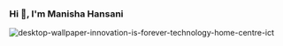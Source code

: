 ### Hi 👋, I'm Manisha Hansani
![desktop-wallpaper-innovation-is-forever-technology-home-centre-ict](https://github.com/Manisha0807/Manisha0807/assets/146650692/68ea5a34-c0bf-45e5-ac2a-e8265033bda5)

<!--
**Manisha0807/Manisha0807** is a ✨ _special_ ✨ repository because its `README.md` (this file) appears on your GitHub profile.

Here are some ideas to get you started:

- 🔭 I’m currently working on ...
- 🌱 I’m currently learning ...
- 👯 I’m looking to collaborate on ...
- 🤔 I’m looking for help with ...
- 💬 Ask me about ...
- 📫 How to reach me: ...
- 😄 Pronouns: ...
- ⚡ Fun fact: ...
-->
